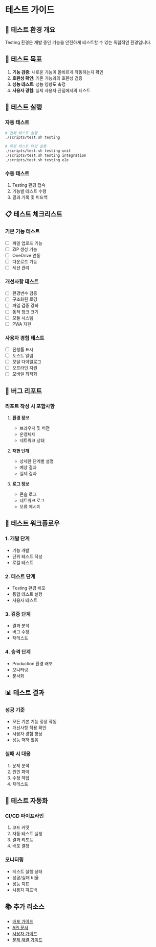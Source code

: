 # 테스트 가이드

## 🧪 테스트 환경 개요

Testing 환경은 개발 중인 기능을 안전하게 테스트할 수 있는 독립적인 환경입니다.

## 🎯 테스트 목표

1. **기능 검증**: 새로운 기능이 올바르게 작동하는지 확인
2. **호환성 확인**: 기존 기능과의 호환성 검증
3. **성능 테스트**: 성능 영향도 측정
4. **사용자 경험**: 실제 사용자 관점에서의 테스트

## 🔧 테스트 실행

### 자동 테스트
```bash
# 전체 테스트 실행
./scripts/test.sh testing

# 특정 테스트 타입 실행
./scripts/test.sh testing unit
./scripts/test.sh testing integration
./scripts/test.sh testing e2e
```

### 수동 테스트
1. Testing 환경 접속
2. 기능별 테스트 수행
3. 결과 기록 및 피드백

## 📋 테스트 체크리스트

### 기본 기능 테스트
- [ ] 파일 업로드 기능
- [ ] ZIP 생성 기능
- [ ] OneDrive 연동
- [ ] 다운로드 기능
- [ ] 세션 관리

### 개선사항 테스트
- [ ] 환경변수 검증
- [ ] 구조화된 로깅
- [ ] 파일 검증 강화
- [ ] 동적 청크 크기
- [ ] 모듈 시스템
- [ ] PWA 지원

### 사용자 경험 테스트
- [ ] 진행률 표시
- [ ] 토스트 알림
- [ ] 모달 다이얼로그
- [ ] 오프라인 지원
- [ ] 모바일 최적화

## 🐛 버그 리포트

### 리포트 작성 시 포함사항
1. **환경 정보**
   - 브라우저 및 버전
   - 운영체제
   - 네트워크 상태

2. **재현 단계**
   - 상세한 단계별 설명
   - 예상 결과
   - 실제 결과

3. **로그 정보**
   - 콘솔 로그
   - 네트워크 로그
   - 오류 메시지

## 🔄 테스트 워크플로우

### 1. 개발 단계
- 기능 개발
- 단위 테스트 작성
- 로컬 테스트

### 2. 테스트 단계
- Testing 환경 배포
- 통합 테스트 실행
- 사용자 테스트

### 3. 검증 단계
- 결과 분석
- 버그 수정
- 재테스트

### 4. 승격 단계
- Production 환경 배포
- 모니터링
- 문서화

## 📊 테스트 결과

### 성공 기준
- 모든 기본 기능 정상 작동
- 개선사항 적용 확인
- 사용자 경험 향상
- 성능 저하 없음

### 실패 시 대응
1. 문제 분석
2. 원인 파악
3. 수정 작업
4. 재테스트

## 🚀 테스트 자동화

### CI/CD 파이프라인
1. 코드 커밋
2. 자동 테스트 실행
3. 결과 리포트
4. 배포 결정

### 모니터링
- 테스트 실행 상태
- 성공/실패 비율
- 성능 지표
- 사용자 피드백

## 📚 추가 리소스

- [배포 가이드](../deployment/README.md)
- [API 문서](../api/README.md)
- [사용자 가이드](../user-guides/README.md)
- [문제 해결 가이드](../troubleshooting/README.md)
